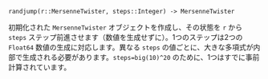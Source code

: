 ```
randjump(r::MersenneTwister, steps::Integer) -> MersenneTwister
```

初期化された `MersenneTwister` オブジェクトを作成し、その状態を `r` から `steps` ステップ前進させます（数値を生成せずに）。1つのステップは2つの `Float64` 数値の生成に対応します。異なる `steps` の値ごとに、大きな多項式が内部で生成される必要があります。`steps=big(10)^20` のために、1つはすでに事前計算されています。
